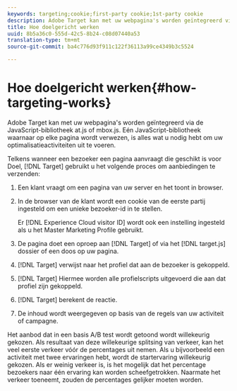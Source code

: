 ```yaml
---
keywords: targeting;cookie;first-party cookie;1st-party cookie
description: Adobe Target kan met uw webpagina's worden geïntegreerd via de JavaScript-bibliotheek at.js of mbox.js.
title: Hoe doelgericht werken
uuid: 8b5a36c0-555d-42c5-8b24-c08d07440a53
translation-type: tm+mt
source-git-commit: ba4c776d93f911c122f36113a99ce4349b3c5524

---
```



# Hoe doelgericht werken{#how-targeting-works}

Adobe Target kan met uw webpagina&#39;s worden geïntegreerd via de JavaScript-bibliotheek at.js of mbox.js. Eén JavaScript-bibliotheek waarnaar op elke pagina wordt verwezen, is alles wat u nodig hebt om uw optimalisatieactiviteiten uit te voeren.

Telkens wanneer een bezoeker een pagina aanvraagt die geschikt is voor Doel, [!DNL Target] gebruikt u het volgende proces om aanbiedingen te verzenden:

1. Een klant vraagt om een pagina van uw server en het toont in browser.
1. In de browser van de klant wordt een cookie van de eerste partij ingesteld om een unieke bezoeker-id in te stellen.

   Er [!DNL Experience Cloud visitor ID] wordt ook een instelling ingesteld als u het Master Marketing Profile gebruikt.

1. De pagina doet een oproep aan [!DNL Target] of via het [!DNL target.js] dossier of een doos op uw pagina.
1. [!DNL Target] verwijst naar het profiel dat aan de bezoeker is gekoppeld.
1. [!DNL Target] Hiermee worden alle profielscripts uitgevoerd die aan dat profiel zijn gekoppeld.
1. [!DNL Target] berekent de reactie.
1. De inhoud wordt weergegeven op basis van de regels van uw activiteit of campagne.

Het aanbod dat in een basis A/B test wordt getoond wordt willekeurig gekozen. Als resultaat van deze willekeurige splitsing van verkeer, kan het veel eerste verkeer vóór de percentages uit nemen. Als u bijvoorbeeld een activiteit met twee ervaringen hebt, wordt de startervaring willekeurig gekozen. Als er weinig verkeer is, is het mogelijk dat het percentage bezoekers naar één ervaring kan worden scheefgetrokken. Naarmate het verkeer toeneemt, zouden de percentages gelijker moeten worden.
